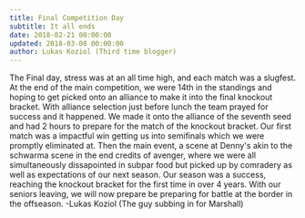 ```yaml
---
title: Final Competition Day
subtitle: It all ends
date: 2018-02-21 00:00:00
updated: 2018-03-08 00:00:00
author: Lukas Koziol (Third time blogger)
---
```

The Final day, stress was at an all time high, and each match was a slugfest.
At the end of the main competition, we were 14th in the standings and hoping to get picked
onto an alliance to make it into the final knockout bracket. With alliance selection just before lunch the
team prayed for success and it happened. We made it onto the alliance of the seventh seed and had 2 hours to prepare
for the match of the knockout bracket. Our first match was a impactful win getting us into semifinals
which we were promptly eliminated at.
Then the main event, a scene at Denny's akin to the schwarma scene in the end credits of avenger, where
we were all simultaneously dissapointed in subpar food but picked up by comradery as well as expectations of our next season.
Our season was a success, reaching the knockout bracket for the first time in over 4 years.
With our seniors leaving, we will now prepare be preparing for battle at the border in the offseason.
-Lukas Koziol
(The guy subbing in for Marshall)
